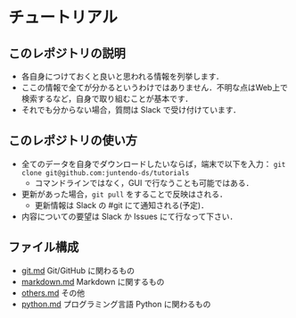 # チュートリアル

## このレポジトリの説明

- 各自身につけておくと良いと思われる情報を列挙します．
- ここの情報で全てが分かるというわけではありません．不明な点はWeb上で検索するなど，自身で取り組むことが基本です．
- それでも分からない場合，質問は Slack で受け付けています．

## このレポジトリの使い方

- 全てのデータを自身でダウンロードしたいならば，端末で以下を入力：
```git clone git@github.com:juntendo-ds/tutorials```
  - コマンドラインではなく，GUI で行なうことも可能ではある．
- 更新があった場合，`git pull` をすることで反映はされる．
  - 更新情報は Slack の #git にて通知される(予定)．
- 内容についての要望は Slack か Issues にて行なって下さい．

## ファイル構成

- [git.md](./git.md) Git/GitHub に関わるもの
- [markdown.md](./markdown.md) Markdown に関するもの
- [others.md](./others.md) その他
- [python.md](./python.md) プログラミング言語 Python に関わるもの
